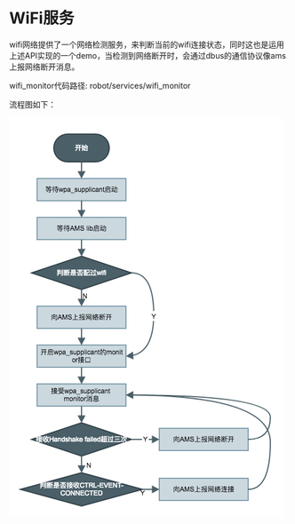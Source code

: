# WiFi服务

wifi网络提供了一个网络检测服务，来判断当前的wifi连接状态，同时这也是运用上述API实现的一个demo，当检测到网络断开时，会通过dbus的通信协议像ams上报网络断开消息。

wifi_monitor代码路径: robot/services/wifi_monitor

流程图如下：

![wifi_monitor](../../files/wifi_monitor.png)
